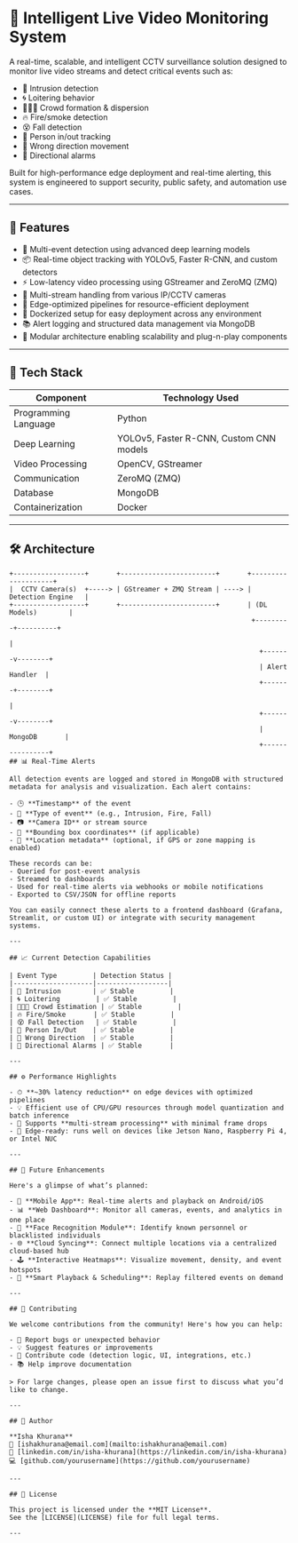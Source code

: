# 📡 Intelligent Live Video Monitoring System

A real-time, scalable, and intelligent CCTV surveillance solution designed to monitor live video streams and detect critical events such as:

- 🚷 Intrusion detection  
- 🌀 Loitering behavior  
- 🧑‍🤝‍🧑 Crowd formation & dispersion  
- 🔥 Fire/smoke detection  
- 😵 Fall detection  
- 🚶 Person in/out tracking  
- 🚫 Wrong direction movement  
- 📢 Directional alarms  

Built for high-performance edge deployment and real-time alerting, this system is engineered to support security, public safety, and automation use cases.

---

## 🚀 Features

- 🎯 Multi-event detection using advanced deep learning models  
- 📦 Real-time object tracking with YOLOv5, Faster R-CNN, and custom detectors  
- ⚡ Low-latency video processing using GStreamer and ZeroMQ (ZMQ)  
- 📡 Multi-stream handling from various IP/CCTV cameras  
- 🧠 Edge-optimized pipelines for resource-efficient deployment  
- 🐳 Dockerized setup for easy deployment across any environment  
- 📚 Alert logging and structured data management via MongoDB  
- 🧩 Modular architecture enabling scalability and plug-n-play components  

---

## 🧠 Tech Stack

| Component           | Technology Used                            |
|---------------------|---------------------------------------------|
| Programming Language| Python                                      |
| Deep Learning       | YOLOv5, Faster R-CNN, Custom CNN models     |
| Video Processing    | OpenCV, GStreamer                           |
| Communication       | ZeroMQ (ZMQ)                                |
| Database            | MongoDB                                     |
| Containerization    | Docker                                      |

---

## 🛠 Architecture

```plaintext
+------------------+       +------------------------+       +--------------------+
|  CCTV Camera(s)  +-----> | GStreamer + ZMQ Stream | ----> | Detection Engine   |
+------------------+       +------------------------+       | (DL Models)        |
                                                             +---------+----------+
                                                                       |
                                                               +-------v--------+
                                                               | Alert Handler  |
                                                               +-------+--------+
                                                                       |
                                                               +-------v--------+
                                                               |  MongoDB       |
                                                               +----------------+
## 📊 Real-Time Alerts

All detection events are logged and stored in MongoDB with structured metadata for analysis and visualization. Each alert contains:

- 🕒 **Timestamp** of the event  
- 🎯 **Type of event** (e.g., Intrusion, Fire, Fall)  
- 📷 **Camera ID** or stream source  
- 📍 **Bounding box coordinates** (if applicable)  
- 📡 **Location metadata** (optional, if GPS or zone mapping is enabled)

These records can be:
- Queried for post-event analysis  
- Streamed to dashboards  
- Used for real-time alerts via webhooks or mobile notifications  
- Exported to CSV/JSON for offline reports  

You can easily connect these alerts to a frontend dashboard (Grafana, Streamlit, or custom UI) or integrate with security management systems.

---

## 📈 Current Detection Capabilities

| Event Type         | Detection Status |
|--------------------|------------------|
| 🚷 Intrusion        | ✅ Stable         |
| 🌀 Loitering         | ✅ Stable         |
| 🧑‍🤝‍🧑 Crowd Estimation | ✅ Stable         |
| 🔥 Fire/Smoke       | ✅ Stable         |
| 😵 Fall Detection   | ✅ Stable         |
| 🚶 Person In/Out    | ✅ Stable         |
| 🚫 Wrong Direction  | ✅ Stable         |
| 📢 Directional Alarms | ✅ Stable       |

---

## ⚙️ Performance Highlights

- ⏱ **~30% latency reduction** on edge devices with optimized pipelines  
- 💡 Efficient use of CPU/GPU resources through model quantization and batch inference  
- 🎥 Supports **multi-stream processing** with minimal frame drops  
- 🧠 Edge-ready: runs well on devices like Jetson Nano, Raspberry Pi 4, or Intel NUC  

---

## 🔮 Future Enhancements

Here's a glimpse of what’s planned:

- 📱 **Mobile App**: Real-time alerts and playback on Android/iOS  
- 📊 **Web Dashboard**: Monitor all cameras, events, and analytics in one place  
- 🧠 **Face Recognition Module**: Identify known personnel or blacklisted individuals  
- 🌐 **Cloud Syncing**: Connect multiple locations via a centralized cloud-based hub  
- 🕹️ **Interactive Heatmaps**: Visualize movement, density, and event hotspots  
- 🔄 **Smart Playback & Scheduling**: Replay filtered events on demand  

---

## 🤝 Contributing

We welcome contributions from the community! Here's how you can help:

- 🐞 Report bugs or unexpected behavior  
- 💡 Suggest features or improvements  
- 🔧 Contribute code (detection logic, UI, integrations, etc.)  
- 📚 Help improve documentation

> For large changes, please open an issue first to discuss what you’d like to change.

---

## 👤 Author

**Isha Khurana**  
📧 [ishakhurana@email.com](mailto:ishakhurana@email.com)  
🔗 [linkedin.com/in/isha-khurana](https://linkedin.com/in/isha-khurana)  
💻 [github.com/yourusername](https://github.com/yourusername)

---

## 📄 License

This project is licensed under the **MIT License**.  
See the [LICENSE](LICENSE) file for full legal terms.

---
